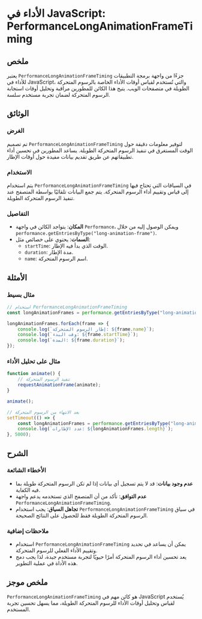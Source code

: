 <!--
Meta Description: # الأداء في JavaScript: PerformanceLongAnimationFrameTiming ## ملخص يعتبر `PerformanceLongAnimationFrameTiming` جزءًا من واجهة برمجة التطبيقات للأداء ...
Meta Keywords: المتحركة, الرسوم, performancelonganimationframetiming, frame, الأداء
-->

# الأداء في JavaScript: PerformanceLongAnimationFrameTiming

## ملخص
يعتبر `PerformanceLongAnimationFrameTiming` جزءًا من واجهة برمجة التطبيقات للأداء في JavaScript، والتي تُستخدم لقياس أوقات الأداء الخاصة بالرسوم المتحركة الطويلة في متصفحات الويب. يتيح هذا الكائن للمطورين مراقبة وتحليل أوقات استجابة الرسوم المتحركة لضمان تجربة مستخدم سلسة.

## الوثائق
### الغرض
تم تصميم `PerformanceLongAnimationFrameTiming` لتوفير معلومات دقيقة حول الوقت المستغرق في تنفيذ الرسوم المتحركة الطويلة. يساعد المطورين في تحسين أداء تطبيقاتهم عن طريق تقديم بيانات مفيدة حول أوقات الإطار.

### الاستخدام
يتم استخدام `PerformanceLongAnimationFrameTiming` في السياقات التي تحتاج فيها إلى قياس وتقييم أداء الرسوم المتحركة. يتم جمع البيانات تلقائيًا بواسطة المتصفح عند تنفيذ الرسوم المتحركة الطويلة.

### التفاصيل
- **المكان**: يتواجد الكائن في واجهة `Performance`، ويمكن الوصول إليه من خلال `performance.getEntriesByType("long-animation-frame")`.
- **السمات**: يحتوي على خصائص مثل:
  - `startTime`: الوقت الذي بدأ فيه الإطار.
  - `duration`: مدة الإطار.
  - `name`: اسم الرسوم المتحركة.

## الأمثلة
### مثال بسيط
```javascript
// استخدام PerformanceLongAnimationFrameTiming
const longAnimationFrames = performance.getEntriesByType("long-animation-frame");

longAnimationFrames.forEach(frame => {
    console.log(`إطار الرسوم المتحركة: ${frame.name}`);
    console.log(`وقت البدء: ${frame.startTime}`);
    console.log(`المدة: ${frame.duration}`);
});
```

### مثال على تحليل الأداء
```javascript
function animate() {
    // تنفيذ الرسوم المتحركة
    requestAnimationFrame(animate);
}

animate();

// بعد الانتهاء من الرسوم المتحركة
setTimeout(() => {
    const longAnimationFrames = performance.getEntriesByType("long-animation-frame");
    console.log(`عدد الإطارات: ${longAnimationFrames.length}`);
}, 5000);
```

## الشرح
### الأخطاء الشائعة
- **عدم وجود بيانات**: قد لا يتم تسجيل أي بيانات إذا لم تكن الرسوم المتحركة طويلة بما فيه الكفاية.
- **عدم التوافق**: تأكد من أن المتصفح الذي تستخدمه يدعم واجهة `PerformanceLongAnimationFrameTiming`.
- **تجاهل السياق**: يجب استخدام `PerformanceLongAnimationFrameTiming` في سياق الرسوم المتحركة الطويلة فقط للحصول على النتائج الصحيحة.

### ملاحظات إضافية
- استخدام `PerformanceLongAnimationFrameTiming` يمكن أن يساعد في تحديد وتقييم الأداء الفعلي للرسوم المتحركة.
- يعد تحسين أداء الرسوم المتحركة أمرًا حيويًا لتجربة مستخدم جيدة، لذا يجب دمج هذه الأداة في عملية التطوير.

## ملخص موجز
`PerformanceLongAnimationFrameTiming` هو كائن مهم في JavaScript يُستخدم لقياس وتحليل أوقات الأداء للرسوم المتحركة الطويلة، مما يسهل تحسين تجربة المستخدم.